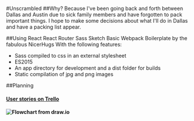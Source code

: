 #Unscrambled
##Why? Because I've been going back and forth between Dallas and Austin due to sick family members and have forgotten to pack important things. I hope to make some decisions about what I'll do in Dallas and have a packing list appear. 


##Using
React
React Router
Sass
Sketch
Basic Webpack Boilerplate by the fabulous NicerHugs
With the following features:
* Sass compiled to css in an external stylesheet
* ES2015
* An app directory for development and a dist folder for builds
* Static compilation of jpg and png images

##Planning
#### [User stories on Trello](https://trello.com/b/10XRhfJ8/scrambled-app)
#### ![Flowchart from draw.io](app/assets/flowchart.png)

<!-- http://ihatetoast-unscrambled.surge.sh/ 
cd into dist folder and run webpack build then surge from dist folder

-->




